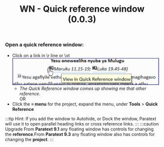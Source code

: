 ﻿---
title: WN - Quick reference window (0.0.3)
---
### Open a quick reference window:

-  Click on a link in \\r line or \\xt  
    ![](../media/274d81a5b15e48f30ec87406fef98fba.png)
    -  *The Quick Reference window comes up showing me that other reference*.  
    OR  
-  Click the **≡ menu**  for the project, expand the menu, under **Tools** \> **Quick Reference**

:::tip
Hint: If you add the window to Autohide, or Dock the window, Paratext will use it to open parallel heading links or cross reference links.
:::
:::caution Upgrade
From **Paratext 9.1** any floating window has controls for changing the **reference**.From **Paratext 9.3** any floating window also has controls for changing the **project**.
:::